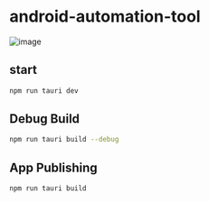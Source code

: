 # android-automation-tool
![image](https://user-images.githubusercontent.com/52857466/229396926-2279ab65-34d2-46cd-bd6b-cf107974d09a.png)


## start
```Bash
npm run tauri dev
```

## Debug Build
```Bash
npm run tauri build --debug
```

## App Publishing
```Bash
npm run tauri build
```
